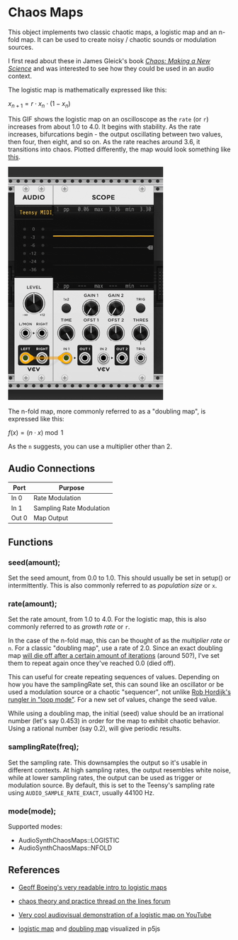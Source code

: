 # Chaos Maps

This object implements two classic chaotic maps, a logistic map and an n-fold map. It can be used to create noisy / chaotic sounds or modulation sources.

I first read about these in James Gleick's book [*Chaos: Making a New Science*](https://en.wikipedia.org/wiki/Chaos:_Making_a_New_Science) and was interested to see how they could be used in an audio context. 

The logistic map is mathematically expressed like this:

$x_{n+1} = r \cdot x_n \cdot (1 - x_n)$

This GIF shows the logistic map on an oscilloscope as the ``rate`` (or ``r``) increases from about 1.0 to 4.0. It begins with stability. As the rate increases, bifurcations begin - the output oscillating between two values, then four, then eight, and so on. As the rate reaches around 3.6, it transitions into chaos. Plotted differently, the map would look something like [this](https://en.wikipedia.org/wiki/Bifurcation_diagram#/media/File:Logistic_Map_Bifurcation_Diagram,_Matplotlib.svg). 

<img src="https://github.com/MattKuebrich/teensy-audio-objects/blob/main/chaosmaps/logisticmap.gif" alt="logistic map on a scope" width="350"/>

The n-fold map, more commonly referred to as a "doubling map", is expressed like this:

$f(x) = (n \cdot x) \bmod 1$

As the ``n`` suggests, you can use a multiplier other than 2. 






## Audio Connections

| Port  | Purpose |
| ----- | ------- |
| In 0  | Rate Modulation  |
| In 1  | Sampling Rate Modulation  |
| Out 0  | Map Output  |

## Functions

### **seed**(amount);
Set the seed amount, from 0.0 to 1.0. This should usually be set in setup() or intermittently. This is also commonly referred to as *population size* or ``x``.

### **rate**(amount);
Set the rate amount, from 1.0 to 4.0. For the logistic map, this is also commonly referred to as *growth rate* or ``r``.  

In the case of the n-fold map, this can be thought of as the *multiplier rate* or ``n``. For a classic "doubling map", use a rate of 2.0. 
Since an exact doubling map [will die off after a certain amount of iterations](https://trinket.io/python3/0d5bf1c579) (around 50?), I've set them to repeat again once they've reached 0.0 (died off). 

This can useful for create repeating sequences of values. Depending on how you have the samplingRate set, this can sound like an oscillator or be used a modulation source or a chaotic "sequencer", not unlike [Rob Hordijk's rungler in "loop mode"](https://web.archive.org/web/20150311234517/http://casperelectronics.com/rungle-mods/). For a new set of values, change the seed value. 

While using a doubling map, the initial (seed) value should be an irrational number (let's say 0.453) in order for the map to exhibit chaotic behavior. Using a rational number (say 0.2), will give periodic results.

### **samplingRate**(freq);
Set the sampling rate. This downsamples the output so it's usable in different contexts. At high sampling rates, the output resembles white noise, while at lower sampling rates, the output can be used as trigger or modulation source. By default, this is set to the Teensy's sampling rate using ``AUDIO_SAMPLE_RATE_EXACT``, usually 44100 Hz.

### **mode**(mode);

Supported modes:
* AudioSynthChaosMaps::LOGISTIC
* AudioSynthChaosMaps::NFOLD

## References

* [Geoff Boeing's very readable intro to logistic maps](https://geoffboeing.com/2015/03/chaos-theory-logistic-map/)

* [chaos theory and practice thread on the lines forum](https://llllllll.co/t/chaos-theory-and-practice/63010/6)

* [Very cool audiovisual demonstration of a logistic map on YouTube](https://www.youtube.com/watch?v=lK5oqf8ROCo)

* [logistic map](https://editor.p5js.org/mattkuebrich/sketches/X0YJukvoU) and [doubling map](https://editor.p5js.org/mattkuebrich/sketches/ZQL43UFdk) visualized in p5js

